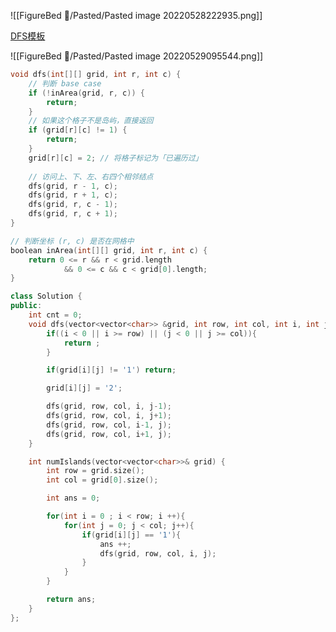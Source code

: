 ![[FigureBed 🌄/Pasted/Pasted image 20220528222935.png]]

[DFS模板](https://leetcode.cn/problems/number-of-islands/solution/dao-yu-lei-wen-ti-de-tong-yong-jie-fa-dfs-bian-li-/)

![[FigureBed 🌄/Pasted/Pasted image 20220529095544.png]]

```cpp
void dfs(int[][] grid, int r, int c) {
    // 判断 base case
    if (!inArea(grid, r, c)) {
        return;
    }
    // 如果这个格子不是岛屿，直接返回
    if (grid[r][c] != 1) {
        return;
    }
    grid[r][c] = 2; // 将格子标记为「已遍历过」
    
    // 访问上、下、左、右四个相邻结点
    dfs(grid, r - 1, c);
    dfs(grid, r + 1, c);
    dfs(grid, r, c - 1);
    dfs(grid, r, c + 1);
}

// 判断坐标 (r, c) 是否在网格中
boolean inArea(int[][] grid, int r, int c) {
    return 0 <= r && r < grid.length 
        	&& 0 <= c && c < grid[0].length;
}

```


```cpp
class Solution {
public:
    int cnt = 0;
    void dfs(vector<vector<char>> &grid, int row, int col, int i, int j){
        if((i < 0 || i >= row) || (j < 0 || j >= col)){
            return ;
        }

        if(grid[i][j] != '1') return;

        grid[i][j] = '2';

        dfs(grid, row, col, i, j-1);
        dfs(grid, row, col, i, j+1);
        dfs(grid, row, col, i-1, j);
        dfs(grid, row, col, i+1, j);
    }

    int numIslands(vector<vector<char>>& grid) {
        int row = grid.size();
        int col = grid[0].size();

        int ans = 0;

        for(int i = 0 ; i < row; i ++){
            for(int j = 0; j < col; j++){
                if(grid[i][j] == '1'){
                    ans ++;
                    dfs(grid, row, col, i, j);
                }
            }
        }

        return ans;
    }
};
```